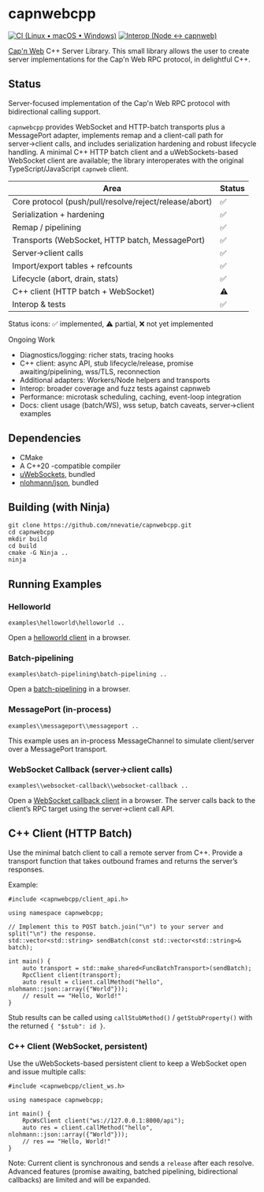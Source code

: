 # capnwebcpp
[![CI (Linux • macOS • Windows)](https://img.shields.io/github/actions/workflow/status/nnevatie/capnwebcpp/ci.yml?branch=main&label=CI%20(Linux%20%E2%80%A2%20macOS%20%E2%80%A2%20Windows)&logo=github)](https://github.com/nnevatie/capnwebcpp/actions/workflows/ci.yml)
[![Interop (Node ↔ capnweb)](https://img.shields.io/github/actions/workflow/status/nnevatie/capnwebcpp/ci.yml?branch=main&label=Interop%20(Node%20%E2%86%94%20capnweb)&logo=github)](https://github.com/nnevatie/capnwebcpp/actions/workflows/ci.yml)

[Cap'n Web](https://github.com/cloudflare/capnweb) C++ Server Library. This small library allows the user to create server implementations for the Cap'n Web RPC protocol, in delightful C++.

## Status

Server-focused implementation of the Cap'n Web RPC protocol with bidirectional calling support.

`capnwebcpp` provides WebSocket and HTTP-batch transports plus a MessagePort adapter, implements remap and a client-call path for server→client calls, and includes serialization hardening and robust lifecycle handling. A minimal C++ HTTP batch client and a uWebSockets-based WebSocket client are available; the library interoperates with the original TypeScript/JavaScript `capnweb` client.

| Area | Status |
| --- | --- |
| Core protocol (push/pull/resolve/reject/release/abort) | ✅ |
| Serialization + hardening | ✅ |
| Remap / pipelining | ✅ |
| Transports (WebSocket, HTTP batch, MessagePort) | ✅ |
| Server→client calls | ✅ |
| Import/export tables + refcounts | ✅ |
| Lifecycle (abort, drain, stats) | ✅ |
| C++ client (HTTP batch + WebSocket) | ⚠️ |
| Interop & tests | ✅ |

Status icons: ✅ implemented, ⚠️ partial, ❌ not yet implemented

Ongoing Work
- Diagnostics/logging: richer stats, tracing hooks
- C++ client: async API, stub lifecycle/release, promise awaiting/pipelining, wss/TLS, reconnection
- Additional adapters: Workers/Node helpers and transports
- Interop: broader coverage and fuzz tests against capnweb
- Performance: microtask scheduling, caching, event-loop integration
- Docs: client usage (batch/WS), wss setup, batch caveats, server→client examples

## Dependencies

* CMake
* A C++20 -compatible compiler
* [uWebSockets](https://github.com/uNetworking/uWebSockets), bundled
* [nlohmann/json](https://github.com/nlohmann/json), bundled

## Building (with Ninja)

```
git clone https://github.com/nnevatie/capnwebcpp.git
cd capnwebcpp
mkdir build
cd build
cmake -G Ninja ..
ninja
```

## Running Examples

### Helloworld
```
examples\helloworld\helloworld ..
```
Open a [helloworld client](http://localhost:8000/static/examples/helloworld/index.html) in a browser.

### Batch-pipelining
```
examples\batch-pipelining\batch-pipelining ..
```
Open a [batch-pipelining](http://localhost:8000/static/examples/batch-pipelining/index.html) in a browser.

### MessagePort (in-process)
```
examples\\messageport\\messageport ..
```
This example uses an in-process MessageChannel to simulate client/server over a MessagePort transport.

### WebSocket Callback (server→client calls)
```
examples\\websocket-callback\\websocket-callback ..
```
Open a [WebSocket callback client](http://localhost:8000/static/examples/websocket-callback/index.html) in a browser. The server calls back to the client’s RPC target using the server→client call API.

## C++ Client (HTTP Batch)

Use the minimal batch client to call a remote server from C++. Provide a transport function that takes outbound frames and returns the server’s responses.

Example:

```
#include <capnwebcpp/client_api.h>

using namespace capnwebcpp;

// Implement this to POST batch.join("\n") to your server and split("\n") the response.
std::vector<std::string> sendBatch(const std::vector<std::string>& batch);

int main() {
    auto transport = std::make_shared<FuncBatchTransport>(sendBatch);
    RpcClient client(transport);
    auto result = client.callMethod("hello", nlohmann::json::array({"World"}));
    // result == "Hello, World!"
}
```

Stub results can be called using `callStubMethod()` / `getStubProperty()` with the returned `{ "$stub": id }`.

### C++ Client (WebSocket, persistent)

Use the uWebSockets-based persistent client to keep a WebSocket open and issue multiple calls:

```
#include <capnwebcpp/client_ws.h>

using namespace capnwebcpp;

int main() {
    RpcWsClient client("ws://127.0.0.1:8000/api");
    auto res = client.callMethod("hello", nlohmann::json::array({"World"}));
    // res == "Hello, World!"
}
```

Note: Current client is synchronous and sends a `release` after each resolve. Advanced features (promise awaiting, batched pipelining, bidirectional callbacks) are limited and will be expanded.
